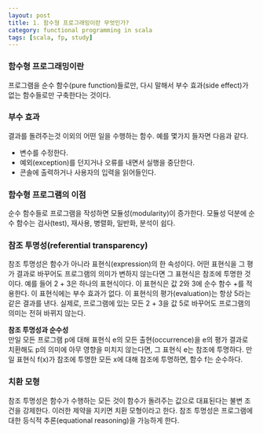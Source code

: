 ```yaml
---
layout: post
title: 1. 함수형 프로그래밍이란 무엇인가?
category: functional programming in scala
tags: [scala, fp, study]
---
```


### 함수형 프로그래밍이란
프로그램을 순수 함수(pure function)들로만, 다시 말해서 부수 효과(side effect)가 없는 함수들로만 구축한다는 것이다.

### 부수 효과
결과를 돌려주는것 이외의 어떤 일을 수행하는 함수. 
예를 몇가지 들자면 다음과 같다.

- 변수를 수정한다.
- 예외(exception)를 던지거나 오류를 내면서 실행을 중단한다.
- 콘솔에 출력하거나 사용자의 입력을 읽어들인다.

### 함수형 프로그램의 이점
순수 함수들로 프로그램을 작성하면 모듈성(modularity)이 증가한다. 
모듈성 덕분에 순수 함수는 검사(test), 재사용, 병렬화, 일반화, 분석이 쉽다.

### 참조 투명성(referential transparency)
참조 투명성은 함수가 아니라 표현식(expression)의 한 속성이다.
어떤 표현식을 그 평가 결과로 바꾸어도 프로그램의 의미가 변하지 않는다면 그 표현식은 참조에 투명한 것이다.
예를 들어 2 + 3은 하나의 표현식이다. 이 표현식은 값 2와 3에 순수 	함수 +를 적용한다.
이 표현식에는 부수 효과가 없다. 이 표현식의 평가(evaluation)는 항상 5라는 같은 결과를 낸다.
실제로, 프로그램에 있는 모든 2 + 3을 값 5로 바꾸어도 프로그램의 의미는 전혀 바뀌지 않는다.

<div class="message">
<strong>참조 투명성과 순수성</strong><br/>
만일 모든 프로그램 p에 대해 표현식 e의 모든 출현(occurrence)을 e의 평가 결과로 치환해도 p의 의미에 아무 영향을 미치지 않는다면, 그 표현식 e는 참조에 투명하다.
만일 표현식 f(x)가 참조에 투명한 모든 x에 대해 참조에 투명하면, 함수 f는 순수하다.
</div>

### 치환 모형
참조 투명성은 함수가 수행하는 모든 것이 함수가 돌려주는 값으로 대표된다는 불변 조건을 강제한다.
이러한 제약을 지키면 치환 모형이라고 한다.
참조 투명성은 프로그램에 대한 등식적 추론(equational reasoning)을 가능하게 한다.
